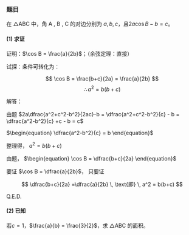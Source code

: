 ### 题目

在 $\triangle \mathrm{ABC}$ 中，角 A , B , C 的对边分别为 $a, b, c$，且$2a\cos B - b = c$。

#### (1) 求证
证明：$\cos B = \frac{a}{2b}$；（余弦定理：直接）

试探：条件可转化为：

$$
\cos B = \frac{b+c}{2a} = \frac{a}{2b}
$$
$$
\therefore a^2 = b(b+c)
$$

解答：

由题 $2a\dfrac{a^2+c^2-b^2}{2ac}-b = \dfrac{a^2+c^2-b^2}{c} - b = \dfrac{a^2-b^2}{c} +c - b = c$

$\begin{equation}
    \dfrac{a^2-b^2}{c} = b
\end{equation}$

整理得， $a^2 = b(b+c)$

由题，
$\begin{equation}
    \cos B = \dfrac{b+c}{2a}
\end{equation}$

要证 $\cos B = \dfrac{a}{2b}$， 只要证

$$
\dfrac{b+c}{2a} =\dfrac{a}{2b} \, \text{即} \, a^2 = b(b+c)
$$

$\text{Q.E.D.}$

#### (2) 已知
若$c = 1$，$\frac{a}{b} = \frac{3}{2}$，求 $\triangle \mathrm{ABC}$ 的面积。